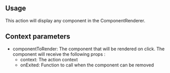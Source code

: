 ## Usage

This action will display any component in the ComponentRenderer.

## Context parameters
 - componentToRender: The component that will be rendered on click. The component will receive the following props :
   - context: The action context
   - onExited: Function to call when the component can be removed

